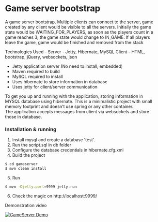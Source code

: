 # Game server bootstrap

A game server bootstrap. 
Multiple clients can connect to the server, game created by any client would be visible to all the servers. Initially the game state would be WAITING_FOR_PLAYERS, as soon as the players count in a game reaches 3, the game state would change to IN_GAME. If all players leave the game, game would be finished and removed from the stack

Technologies Used - 
Server - Jetty, Hibernate, MySQL
Client - HTML, bootstrap, jQuery, websockets, json

  - Jetty application server (No need to install, embedded)
  - Maven required to build
  - MySQL required to install
  - Uses hibernate to store information in database
  - Uses jetty for client/server communication


To get you up and running with the application, storing information in MYSQL database using hibernate. This is a minimalistic project with small memory footprint and doesn't use spring or any other container.    
The application accepts messages from client via websockets and store those in database.   


### Installation & running
1. Install mysql and create a database 'test'. 
2. Run the script.sql in db folder
3. Configure the database credentials in hibernate.cfg.xml
4. Build the project
```sh
$ cd gameserver
$ mvn clean install
```
5. Run 
```sh
$ mvn -Djetty.port=9999 jetty:run 
```
6. Check the magic on http://localhost:9999/

Demonstration video 

[![GameServer Demo](http://img.youtube.com/vi/kf7m1-Skm1I/0.jpg)](http://www.youtube.com/watch?v=kf7m1-Skm1I "GameServer demo")


